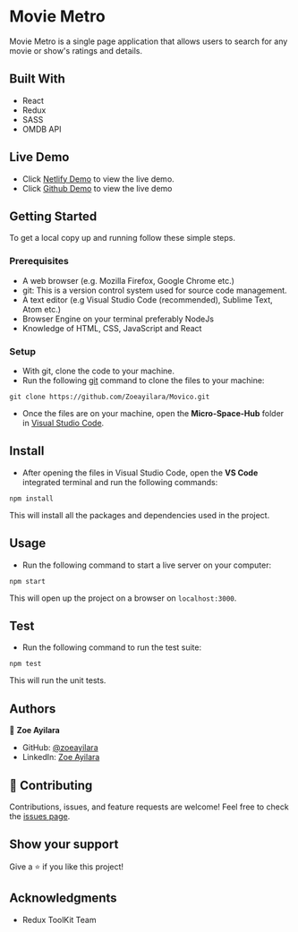 # Movie Metro

Movie Metro is a single page application that allows users to search for any movie or show's ratings and details.

## Built With

- React
- Redux
- SASS
- OMDB API

## Live Demo

- Click [Netlify Demo](https://movie-metro.netlify.app/) to view the live demo.
- Click [Github Demo](https://zoeayilara.github.io/Movico/) to view the live demo

## Getting Started

To get a local copy up and running follow these simple steps.

### Prerequisites

- A web browser (e.g. Mozilla Firefox, Google Chrome etc.)
- git: This is a version control system used for source code management.
- A text editor (e.g Visual Studio Code (recommended), Sublime Text, Atom etc.)
- Browser Engine on your terminal preferably NodeJs
- Knowledge of HTML, CSS, JavaScript and React

### Setup

- With git, clone the code to your machine.
- Run the following [git](https://git-scm.com/) command to clone the files to your machine:

```
git clone https://github.com/Zoeayilara/Movico.git
```

- Once the files are on your machine, open the **Micro-Space-Hub** folder in [Visual Studio Code](https://code.visualstudio.com/download).

## Install

- After opening the files in Visual Studio Code, open the **VS Code** integrated terminal and run the following commands:

```
npm install
```

This will install all the packages and dependencies used in the project.

## Usage

- Run the following command to start a live server on your computer:

```
npm start
```

This will open up the project on a browser on `localhost:3000`.

## Test

- Run the following command to run the test suite:

```
npm test
```

This will run the unit tests.

## Authors

👤 **Zoe Ayilara**

- GitHub: [@zoeayilara](https://github.com/Zoeayilara)
- LinkedIn: [Zoe Ayilara](www.linkedin.com/in/zoe-ayilara-b029a0318)

## 🤝 Contributing

Contributions, issues, and feature requests are welcome!
Feel free to check the [issues page](../../issues/).

## Show your support

Give a ⭐️ if you like this project!

## Acknowledgments

- Redux ToolKit Team
